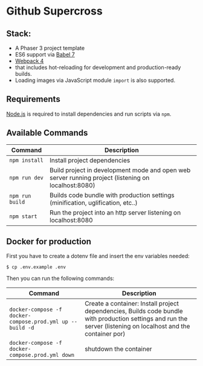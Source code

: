 # Github Supercross

## Stack:
- A Phaser 3 project template
- ES6 support via [Babel 7](https://babeljs.io/)
- [Webpack 4](https://webpack.js.org/)
- that includes hot-reloading for development and production-ready builds.
- Loading images via JavaScript module `import` is also supported.

## Requirements

[Node.js](https://nodejs.org) is required to install dependencies and run scripts via `npm`.

## Available Commands

| Command | Description |
|---------|-------------|
| `npm install` | Install project dependencies |
| `npm run dev` | Build project in development mode and open web server running project (listening on localhost:8080) |
| `npm run build` | Builds code bundle with production settings (minification, uglification, etc..) |
| `npm start` | Run the project into an http server listening on localhost:8080 |

## Docker for production

First you have to create a dotenv file and insert the env variables needed:
```
$ cp .env.example .env
```
Then you can run the following commands:

| Command | Description |
|---------|-------------|
| `docker-compose -f docker-compose.prod.yml up --build -d` | Create a container: Install project dependencies, Builds code bundle with production settings and run the server (listening on localhost and the container por)  |
| `docker-compose -f docker-compose.prod.yml down` | shutdown the container  |